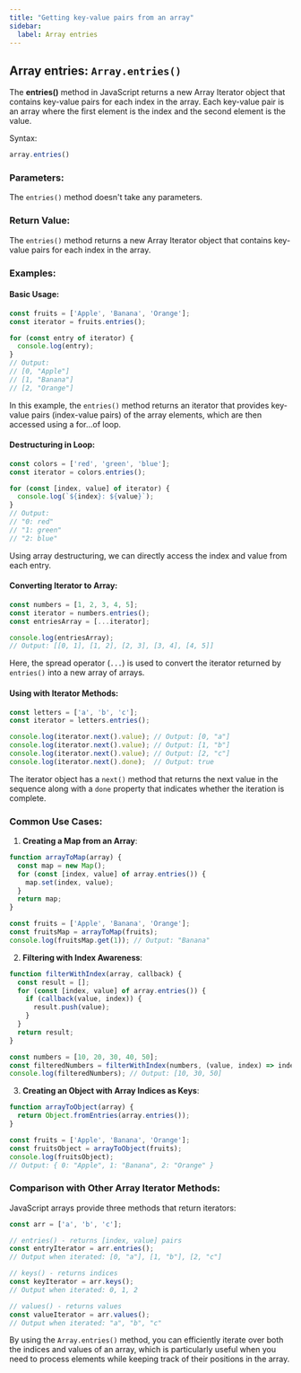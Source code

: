 ```yaml
---
title: "Getting key-value pairs from an array"
sidebar:
  label: Array entries
---
```


## Array entries: `Array.entries()`

The **entries()** method in JavaScript returns a new Array Iterator object that contains key-value pairs for each index in the array. Each key-value pair is an array where the first element is the index and the second element is the value.

Syntax:
```javascript
array.entries()
```

### Parameters:

The `entries()` method doesn't take any parameters.

### Return Value:

The `entries()` method returns a new Array Iterator object that contains key-value pairs for each index in the array.

### Examples:

#### Basic Usage:

```javascript
const fruits = ['Apple', 'Banana', 'Orange'];
const iterator = fruits.entries();

for (const entry of iterator) {
  console.log(entry);
}
// Output:
// [0, "Apple"]
// [1, "Banana"]
// [2, "Orange"]
```

In this example, the `entries()` method returns an iterator that provides key-value pairs (index-value pairs) of the array elements, which are then accessed using a for...of loop.

#### Destructuring in Loop:

```javascript
const colors = ['red', 'green', 'blue'];
const iterator = colors.entries();

for (const [index, value] of iterator) {
  console.log(`${index}: ${value}`);
}
// Output:
// "0: red"
// "1: green"
// "2: blue"
```

Using array destructuring, we can directly access the index and value from each entry.

#### Converting Iterator to Array:

```javascript
const numbers = [1, 2, 3, 4, 5];
const iterator = numbers.entries();
const entriesArray = [...iterator];

console.log(entriesArray);
// Output: [[0, 1], [1, 2], [2, 3], [3, 4], [4, 5]]
```

Here, the spread operator (`...`) is used to convert the iterator returned by `entries()` into a new array of arrays.

#### Using with Iterator Methods:

```javascript
const letters = ['a', 'b', 'c'];
const iterator = letters.entries();

console.log(iterator.next().value); // Output: [0, "a"]
console.log(iterator.next().value); // Output: [1, "b"]
console.log(iterator.next().value); // Output: [2, "c"]
console.log(iterator.next().done);  // Output: true
```

The iterator object has a `next()` method that returns the next value in the sequence along with a `done` property that indicates whether the iteration is complete.

### Common Use Cases:

1. **Creating a Map from an Array**:

```javascript
function arrayToMap(array) {
  const map = new Map();
  for (const [index, value] of array.entries()) {
    map.set(index, value);
  }
  return map;
}

const fruits = ['Apple', 'Banana', 'Orange'];
const fruitsMap = arrayToMap(fruits);
console.log(fruitsMap.get(1)); // Output: "Banana"
```

2. **Filtering with Index Awareness**:

```javascript
function filterWithIndex(array, callback) {
  const result = [];
  for (const [index, value] of array.entries()) {
    if (callback(value, index)) {
      result.push(value);
    }
  }
  return result;
}

const numbers = [10, 20, 30, 40, 50];
const filteredNumbers = filterWithIndex(numbers, (value, index) => index % 2 === 0);
console.log(filteredNumbers); // Output: [10, 30, 50]
```

3. **Creating an Object with Array Indices as Keys**:

```javascript
function arrayToObject(array) {
  return Object.fromEntries(array.entries());
}

const fruits = ['Apple', 'Banana', 'Orange'];
const fruitsObject = arrayToObject(fruits);
console.log(fruitsObject);
// Output: { 0: "Apple", 1: "Banana", 2: "Orange" }
```

### Comparison with Other Array Iterator Methods:

JavaScript arrays provide three methods that return iterators:

```javascript
const arr = ['a', 'b', 'c'];

// entries() - returns [index, value] pairs
const entryIterator = arr.entries();
// Output when iterated: [0, "a"], [1, "b"], [2, "c"]

// keys() - returns indices
const keyIterator = arr.keys();
// Output when iterated: 0, 1, 2

// values() - returns values
const valueIterator = arr.values();
// Output when iterated: "a", "b", "c"
```

By using the `Array.entries()` method, you can efficiently iterate over both the indices and values of an array, which is particularly useful when you need to process elements while keeping track of their positions in the array. 